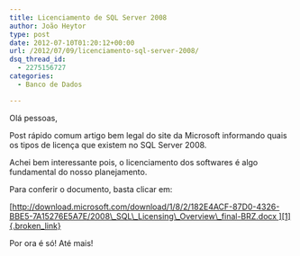 ```yaml
---
title: Licenciamento de SQL Server 2008
author: João Heytor
type: post
date: 2012-07-10T01:20:12+00:00
url: /2012/07/09/licenciamento-sql-server-2008/
dsq_thread_id:
  - 2275156727
categories:
  - Banco de Dados

---
```

Olá pessoas,

Post rápido comum artigo bem legal do site da Microsoft informando quais os tipos de licença que existem no SQL Server 2008.

Achei bem interessante pois, o licenciamento dos softwares é algo fundamental do nosso planejamento.

Para conferir o documento, basta clicar em:

[http://download.microsoft.com/download/1/8/2/182E4ACF-87D0-4326-BBE5-7A15276E5A7E/2008\_SQL\_Licensing\_Overview\_final-BRZ.docx ][1]{.broken_link}

Por ora é só! Até mais!

 [1]: http://download.microsoft.com/download/1/8/2/182E4ACF-87D0-4326-BBE5-7A15276E5A7E/2008_SQL_Licensing_Overview_final-BRZ.docx